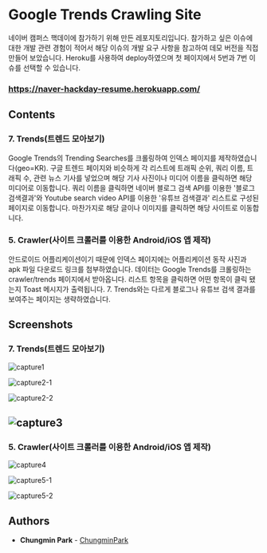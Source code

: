 # Google Trends Crawling Site
네이버 캠퍼스 핵데이에 참가하기 위해 만든 레포지토리입니다.
참가하고 싶은 이슈에 대한 개발 관련 경험이 적어서 해당 이슈의 개발 요구 사항을 참고하여 데모 버전을 직접 만들어 보았습니다.
Heroku를 사용하여 deploy하였으며 첫 페이지에서 5번과 7번 이슈를 선택할 수 있습니다.

### https://naver-hackday-resume.herokuapp.com/

## Contents
### 7. Trends(트렌드 모아보기)
Google Trends의 Trending Searches를 크롤링하여 인덱스 페이지를 제작하였습니다(geo=KR). 구글 트렌드 페이지와 비슷하게 각 리스트에 트래픽 순위, 쿼리 이름, 트래픽 수, 관련 뉴스 기사를 넣었으며 해당 기사 사진이나 미디어 이름을 클릭하면 해당 미디어로 이동합니다. 쿼리 이름을 클릭하면 네이버 블로그 검색 API를 이용한 '블로그 검색결과'와 Youtube search video API를 이용한 '유튜브 검색결과' 리스트로 구성된 페이지로 이동합니다. 마찬가지로 해당 글이나 이미지를 클릭하면 해당 사이트로 이동합니다.

### 5. Crawler(사이트 크롤러를 이용한 Android/iOS 앱 제작)
안드로이드 어플리케이션이기 때문에 인덱스 페이지에는 어플리케이션 동작 사진과 apk 파일 다운로드 링크를 첨부하였습니다. 데이터는 Google Trends를 크롤링하는 crawler/trends 페이지에서 받아옵니다. 리스트 항목을 클릭하면 어떤 항목이 클릭 됐는지 Toast 메시지가 출력됩니다. 7. Trends와는 다르게 블로그나 유튜브 검색 결과를 보여주는 페이지는 생략하였습니다.

## Screenshots
### 7. Trends(트렌드 모아보기)
![capture1](https://user-images.githubusercontent.com/15935262/47731088-c1dd7c80-dca6-11e8-8d8f-f13c836a89c9.PNG)

![capture2-1](https://user-images.githubusercontent.com/15935262/47653251-71ddb780-dbcb-11e8-8989-4ce9dcb99d44.PNG)

![capture2-2](https://user-images.githubusercontent.com/15935262/47653983-36dc8380-dbcd-11e8-9c57-cf1f97a5ea2a.PNG)

![capture3](https://user-images.githubusercontent.com/15935262/47653254-73a77b00-dbcb-11e8-9189-c7ae68c5d0e7.PNG)
------------------------
### 5. Crawler(사이트 크롤러를 이용한 Android/iOS 앱 제작)
![capture4](https://user-images.githubusercontent.com/15935262/47731211-fc471980-dca6-11e8-8e06-0af310ac2a96.PNG)

![capture5-1](https://user-images.githubusercontent.com/15935262/47731215-fea97380-dca6-11e8-94ec-aaebfa4ecdf4.PNG)

![capture5-2](https://user-images.githubusercontent.com/15935262/47731335-3b756a80-dca7-11e8-959e-9edbce1d88e6.PNG)

## Authors
* **Chungmin Park** - [ChungminPark](https://github.com/ChungminPark)
